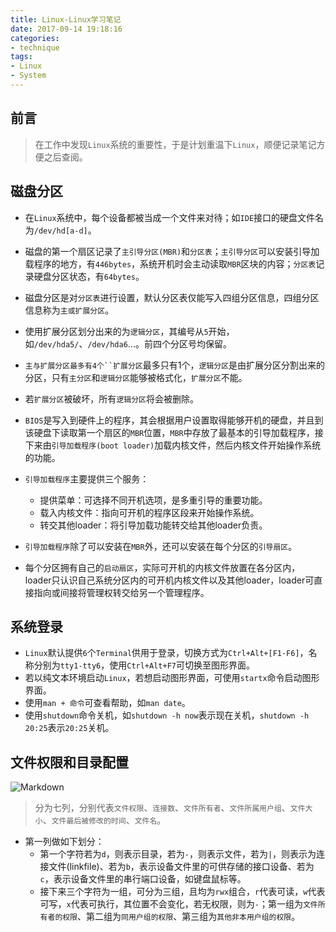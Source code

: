```yaml
---
title: Linux-Linux学习笔记
date: 2017-09-14 19:18:16
categories:
- technique
tags:
- Linux
- System
---
```


## 前言
> 在工作中发现`Linux`系统的重要性，于是计划重温下`Linux`，顺便记录笔记方便之后查阅。

## 磁盘分区

* 在`Linux`系统中，每个设备都被当成一个文件来对待；如`IDE`接口的硬盘文件名为`/dev/hd[a-d]`。
* 磁盘的第一个扇区记录了`主引导分区(MBR)`和`分区表`；`主引导分区`可以安装引导加载程序的地方，有`446bytes`，系统开机时会主动读取`MBR`区块的内容；`分区表`记录硬盘分区状态，有`64bytes`。
* 磁盘分区是对`分区表`进行设置，默认分区表仅能写入四组分区信息，四组分区信息称为`主或扩展分区`。
* 使用扩展分区划分出来的为`逻辑分区`，其编号从`5`开始，如`/dev/hda5/`、`/dev/hda6`...。前四个分区号均保留。
* `主与扩展分区最多有4个``扩展分区`最多只有1个，`逻辑分区`是由扩展分区分割出来的分区，只有`主分区`和`逻辑分区`能够被格式化，`扩展分区`不能。
* 若`扩展分区`被破坏，所有`逻辑分区`将会被删除。
* `BIOS`是写入到硬件上的程序，其会根据用户设置取得能够开机的硬盘，并且到该硬盘下读取第一个扇区的`MBR`位置，`MBR`中存放了最基本的引导加载程序，接下来由`引导加载程序(boot loader)`加载内核文件，然后内核文件开始操作系统的功能。
* `引导加载程序`主要提供三个服务：
	* 提供菜单：可选择不同开机选项，是多重引导的重要功能。
	* 载入内核文件：指向可开机的程序区段来开始操作系统。
	* 转交其他loader：将引导加载功能转交给其他loader负责。

* `引导加载程序`除了可以安装在`MBR`外，还可以安装在每个分区的`引导扇区`。
* 每个分区拥有自己的`启动扇区`，实际可开机的内核文件放置在各分区内，loader只认识自己系统分区内的可开机内核文件以及其他loader，loader可直接指向或间接将管理权转交给另一个管理程序。

## 系统登录

* `Linux`默认提供`6`个`Terminal`供用于登录，切换方式为`Ctrl+Alt+[F1-F6]`，名称分别为`tty1-tty6`，使用`Ctrl+Alt+F7`可切换至图形界面。
* 若以纯文本环境启动`Linux`，若想启动图形界面，可使用`startx`命令启动图形界面。
* 使用`man + 命令`可查看帮助，如`man date`。
* 使用`shutdown`命令关机，如`shutdown -h now`表示现在关机，`shutdown -h 20:25`表示`20:25`关机。

## 文件权限和目录配置

![Markdown](http://i1.bvimg.com/607346/d366183dc6a80131.png)

> 分为七列，分别代表`文件权限`、`连接数`、`文件所有者`、`文件所属用户组`、`文件大小`、`文件最后被修改的时间`、`文件名`。

* 第一列做如下划分：
	* 第一个字符若为`d`，则表示目录，若为`-`，则表示文件，若为`|`，则表示为连接文件(linkfile)、若为`b`，表示设备文件里的可供存储的接口设备、若为`c`，表示设备文件里的串行端口设备，如键盘鼠标等。
	* 接下来三个字符为一组，可分为三组，且均为`rwx`组合，`r`代表可读，`w`代表可写，`x`代表可执行，其位置不会变化，若无权限，则为`-`；第一组为`文件所有者的权限`、第二组为`同用户组的权限`、第三组为`其他非本用户组的权限`。
